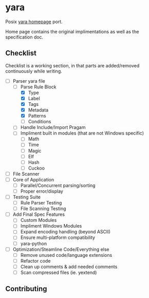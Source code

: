 # yara

Posix [yara homepage](https://virustotal.github.io/yara/) port. 

Home page contains the original implimentations as well as the specification doc. 


## Checklist

Checklist is a working section, in that parts are added/removed continuously while writing.


- [ ] Parser yara file
  - [ ] Parse Rule Block
    - [X] Type
    - [X] Label
    - [X] Tags
    - [X] Metadata
    - [X] Patterns
    - [ ] Conditions
  - [ ] Handle Include/Import Pragam
  - [ ] Impliment built in modules (that are not Windows specific)
    - [ ] Math
    - [ ] Time
    - [ ] Magic
    - [ ] Elf 
    - [ ] Hash
    - [ ] Cuckoo
- [ ] File Scanner
- [ ] Core of Application
  - [ ] Parallel/Concurrent parsing/sorting
  - [ ] Proper error/display
- [ ] Testing Suite
  - [ ] Rule Parser Testing
  - [ ] File Scanning Testing
- [ ] Add Final Spec Features
  - [ ] Custom Modules
  - [ ] Impliment Windows Modules
  - [ ] Expand encoding handling (beyond ASCII)
  - [ ] Ensure multi-platform compatibility
  - [ ] yara-python
- [ ] Optimization/Steamline Code/Everything else
  - [ ] Remove unused code/language extensions
  - [ ] Refactor code
  - [ ] Clean up comments & add needed comments
  - [ ] Scan compressed files (ie. yextend)

## Contributing
